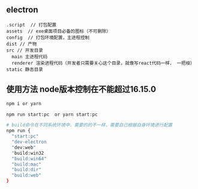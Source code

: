 <!--
 * @Author: penglei
 * @Date: 2022-05-25 20:47:23
 * @LastEditors: Please set LastEditors
 * @LastEditTime: 2022-07-11 13:19:58
 * @Description: 
-->

## electron

```
.script  // 打包配置
assets  // exe桌面项目必备的图标（不可删除）
config  // 打包环境配置，主进程控制
dist // 产物
src // 开发目录
  main 主进程代码
  renderer 渲染进程代码（开发者只需要关心这个目录，就像写react代码一样， 一把梭）
static 静态目录
```

##  使用方法 node版本控制在不能超过16.15.0

``` bash
npm i or yarn

npm run start:pc  or yarn start:pc

# build命令在不同系统环境中，需要的的不一样，需要自己根据自身环境进行配置
npm run {
  "start:pc"
  "dev-electron
  "dev:web"
  "build:win32
  "build:win64"
  "build:mac"
  "build:dir"
  "build:web"
}
